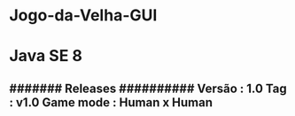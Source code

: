 # Jogo-da-Velha-GUI
# Java SE 8

####### Releases ##########
Versão : 1.0
Tag : v1.0
Game mode : Human x Human
----------------------------

